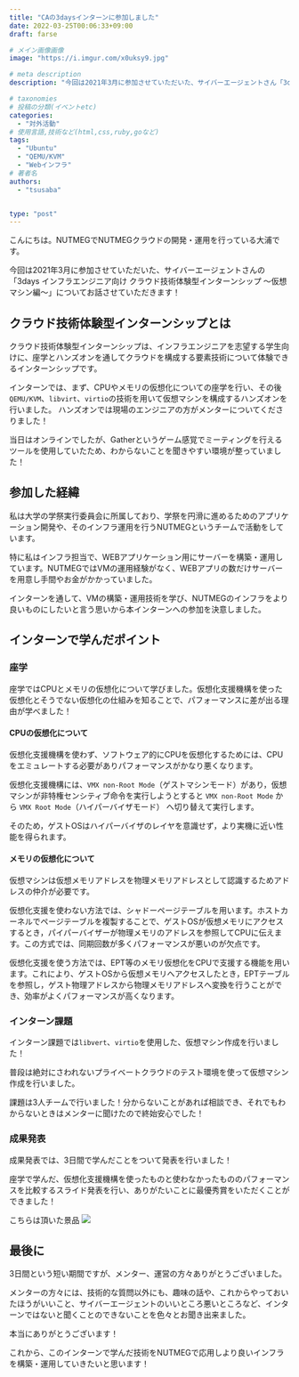```yaml
---
title: "CAの3daysインターンに参加しました"
date: 2022-03-25T00:06:33+09:00
draft: farse

# メイン画像画像
image: "https://i.imgur.com/x0uksy9.jpg"

# meta description
description: "今回は2021年3月に参加させていただいた、サイバーエージェントさん「3days インフラエンジニア向け クラウド技術体験型インターンシップ ~仮想マシン編~」についてお話させていただきます!"

# taxonomies
# 投稿の分類(イベントetc)
categories:
  - "対外活動"
# 使用言語,技術など(html,css,ruby,goなど)
tags:
  - "Ubuntu"
  - "QEMU/KVM"
  - "Webインフラ"
# 著者名
authors:
  - "tsusaba"


type: "post"
---
```


こんにちは。NUTMEGでNUTMEGクラウドの開発・運用を行っている大浦です。

今回は2021年3月に参加させていただいた、サイバーエージェントさんの「3days インフラエンジニア向け クラウド技術体験型インターンシップ ～仮想マシン編～」についてお話させていただきます！

## クラウド技術体験型インターンシップとは

クラウド技術体験型インターンシップは、インフラエンジニアを志望する学生向けに、座学とハンズオンを通してクラウドを構成する要素技術について体験できるインターンシップです。

インターンでは、まず、CPUやメモリの仮想化についての座学を行い、その後`QEMU/KVM`、`libvirt`、`virtio`の技術を用いて仮想マシンを構成するハンズオンを行いました。
ハンズオンでは現場のエンジニアの方がメンターについてくださりました！

当日はオンラインでしたが、Gatherというゲーム感覚でミーティングを行えるツールを使用していたため、わからないことを聞きやすい環境が整っていました！

## 参加した経緯

私は大学の学祭実行委員会に所属しており、学祭を円滑に進めるためのアプリケーション開発や、そのインフラ運用を行うNUTMEGというチームで活動をしています。

特に私はインフラ担当で、WEBアプリケーション用にサーバーを構築・運用しています。NUTMEGではVMの運用経験がなく、WEBアプリの数だけサーバーを用意し手間やお金がかかっていました。

インターンを通して、VMの構築・運用技術を学び、NUTMEGのインフラをより良いものにしたいと言う思いから本インターンへの参加を決意しました。

## インターンで学んだポイント

### 座学

座学ではCPUとメモリの仮想化について学びました。仮想化支援機構を使った仮想化とそうでない仮想化の仕組みを知ることで、パフォーマンスに差が出る理由が学べました！

#### CPUの仮想化について

仮想化支援機構を使わず、ソフトウェア的にCPUを仮想化するためには、CPUをエミュレートする必要がありパフォーマンスがかなり悪くなります。

仮想化支援機構には、`VMX non-Root Mode`（ゲストマシンモード）があり，仮想マシンが非特権センシティブ命令を実行しようとすると `VMX non-Root Mode` から `VMX Root Mode`（ハイパーバイザモード） へ切り替えて実行します。

そのため，ゲストOSはハイパーバイザのレイヤを意識せず，より実機に近い性能を得られます。

#### メモリの仮想化について

仮想マシンは仮想メモリアドレスを物理メモリアドレスとして認識するためアドレスの仲介が必要です。

仮想化支援を使わない方法では、シャドーページテーブルを用います。ホストカーネルでページテーブルを複製することで、ゲストOSが仮想メモリにアクセスするとき，パイパーバイザーが物理メモリのアドレスを参照してCPUに伝えます。この方式では、同期回数が多くパフォーマンスが悪いのが欠点です。

仮想化支援を使う方法では、EPT等のメモリ仮想化をCPUで支援する機能を用います。これにより、ゲストOSから仮想メモリへアクセスしたとき，EPTテーブルを参照し，ゲスト物理アドレスから物理メモリアドレスへ変換を行うことができ、効率がよくパフォーマンスが高くなります。

### インターン課題

インターン課題では`libvert`、`virtio`を使用した、仮想マシン作成を行いました！

普段は絶対にさわれないプライベートクラウドのテスト環境を使って仮想マシン作成を行いました。

課題は3人チームで行いました！分からないことがあれば相談でき、それでもわからないときはメンターに聞けたので終始安心でした！

### 成果発表

成果発表では、3日間で学んだことをついて発表を行いました！

座学で学んだ、仮想化支援機構を使ったものと使わなかったもののパフォーマンスを比較するスライド発表を行い、ありがたいことに最優秀賞をいただくことができました！

こちらは頂いた景品
![](https://i.imgur.com/x0uksy9.jpg)

## 最後に

3日間という短い期間ですが、メンター、運営の方々ありがとうございました。

メンターの方々には、技術的な質問以外にも、趣味の話や、これからやっておいたほうがいいこと、サイバーエージェントのいいところ悪いところなど、インターンではないと聞くことのできないことを色々とお聞き出来ました。

本当にありがとうございます！

これから、このインターンで学んだ技術をNUTMEGで応用しより良いインフラを構築・運用していきたいと思います！
